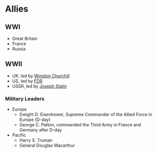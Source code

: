 # Allies

## WWI
- Great Britain
- France
- Russia

## WWII
- UK, led by [Winston Churchill](../people/churchill_winston.md)
- US, led by [FDR](../people/roosevelt_franklin.md)
- USSR, led by [Joseph Stalin](../people/stalin_joseph.md)

### Military Leaders
- Europe
    - Dwight D. Eisenhower, Supreme Commander of the Allied Force in Europe (D-day)
    - George C. Patton, commanded the Third Army in France and Germany after D-day
- Pacific
    - Harry S. Truman
    - General Douglas Macarthur 
